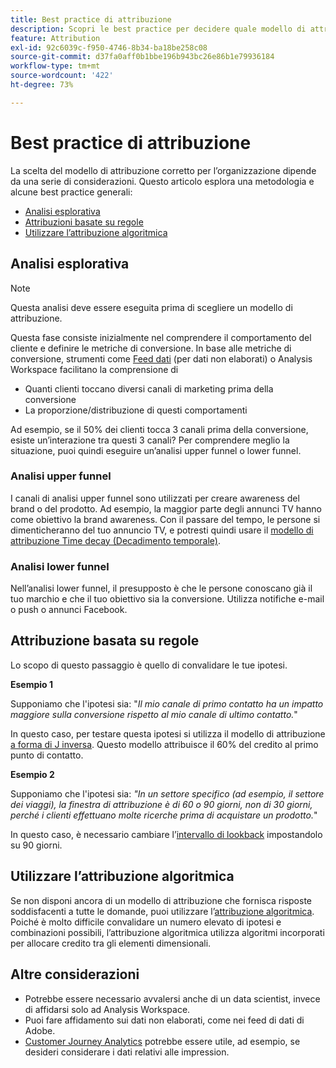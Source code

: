 ```yaml
---
title: Best practice di attribuzione
description: Scopri le best practice per decidere quale modello di attribuzione utilizzare.
feature: Attribution
exl-id: 92c6039c-f950-4746-8b34-ba18be258c08
source-git-commit: d37fa0aff0b1bbe196b943bc26e86b1e79936184
workflow-type: tm+mt
source-wordcount: '422'
ht-degree: 73%

---
```


# Best practice di attribuzione

La scelta del modello di attribuzione corretto per l’organizzazione dipende da una serie di considerazioni. Questo articolo esplora una metodologia e alcune best practice generali:

* [Analisi esplorativa](#exploratory-analysis)
* [Attribuzioni basate su regole](#rule-base-attribution)
* [Utilizzare l’attribuzione algoritmica](#use-algorithmic-attribution)

## Analisi esplorativa

>[!NOTE]
>Questa analisi deve essere eseguita prima di scegliere un modello di attribuzione.

Questa fase consiste inizialmente nel comprendere il comportamento del cliente e definire le metriche di conversione. In base alle metriche di conversione, strumenti come [Feed dati](https://experienceleague.adobe.com/it/docs/analytics/export/analytics-data-feed/data-feed-overview) (per dati non elaborati) o Analysis Workspace facilitano la comprensione di

* Quanti clienti toccano diversi canali di marketing prima della conversione
* La proporzione/distribuzione di questi comportamenti

Ad esempio, se il 50% dei clienti tocca 3 canali prima della conversione, esiste un’interazione tra questi 3 canali?
Per comprendere meglio la situazione, puoi quindi eseguire un’analisi upper funnel o lower funnel.

### Analisi upper funnel

I canali di analisi upper funnel sono utilizzati per creare awareness del brand o del prodotto. Ad esempio, la maggior parte degli annunci TV hanno come obiettivo la brand awareness. Con il passare del tempo, le persone si dimenticheranno del tuo annuncio TV, e potresti quindi usare il [modello di attribuzione Time decay (Decadimento temporale)](/help/analyze/analysis-workspace/attribution/models.md).

### Analisi lower funnel

Nell’analisi lower funnel, il presupposto è che le persone conoscano già il tuo marchio e che il tuo obiettivo sia la conversione. Utilizza notifiche e-mail o push o annunci Facebook.

## Attribuzione basata su regole

Lo scopo di questo passaggio è quello di convalidare le tue ipotesi.

**Esempio 1**

Supponiamo che l&#39;ipotesi sia: &quot;*Il mio canale di primo contatto ha un impatto maggiore sulla conversione rispetto al mio canale di ultimo contatto.*&quot;

In questo caso, per testare questa ipotesi si utilizza il modello di attribuzione [a forma di J inversa](/help/analyze/analysis-workspace/attribution/models.md). Questo modello attribuisce il 60% del credito al primo punto di contatto.

**Esempio 2**

Supponiamo che l&#39;ipotesi sia: *&quot;In un settore specifico (ad esempio, il settore dei viaggi), la finestra di attribuzione è di 60 o 90 giorni, non di 30 giorni, perché i clienti effettuano molte ricerche prima di acquistare un prodotto.*&quot;

In questo caso, è necessario cambiare l’[intervallo di lookback](https://experienceleague.adobe.com/en/docs/analytics/analyze/analysis-workspace/attribution/models) impostandolo su 90 giorni.

## Utilizzare l’attribuzione algoritmica

Se non disponi ancora di un modello di attribuzione che fornisca risposte soddisfacenti a tutte le domande, puoi utilizzare l’[attribuzione algoritmica](/help/analyze/analysis-workspace/attribution/algorithmic.md). Poiché è molto difficile convalidare un numero elevato di ipotesi e combinazioni possibili, l’attribuzione algoritmica utilizza algoritmi incorporati per allocare credito tra gli elementi dimensionali.

## Altre considerazioni

* Potrebbe essere necessario avvalersi anche di un data scientist, invece di affidarsi solo ad Analysis Workspace.
* Puoi fare affidamento sui dati non elaborati, come nei feed di dati di Adobe.
* [Customer Journey Analytics](https://experienceleague.adobe.com/en/docs/analytics-platform/using/cja-overview/cja-b2c-overview/cja-overview) potrebbe essere utile, ad esempio, se desideri considerare i dati relativi alle impression.
